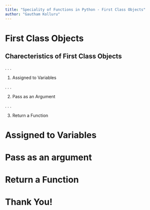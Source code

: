 ```yaml
---
title: "Speciality of Functions in Python - First Class Objects"
author: "Gautham Kolluru"
---
```


# First Class Objects

## Charecteristics of First Class Objects

. . .

1. Assigned to Variables

. . .

2. Pass as an Argument

. . .

3. Return a Function

# Assigned to Variables

# Pass as an argument

# Return a Function

# Thank You!
